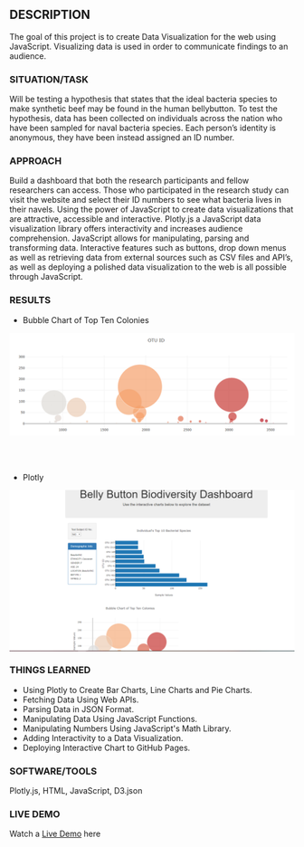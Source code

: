 ## DESCRIPTION
The goal of this project is to create Data Visualization for the web using JavaScript. 
Visualizing data is used in order to communicate findings to an audience. 

### SITUATION/TASK
Will be testing a hypothesis that states that the ideal bacteria species to make synthetic beef may be found in the human bellybutton.
To test the hypothesis, data has been collected on individuals across the nation who have been sampled for naval bacteria species.
Each person’s identity is anonymous, they have been instead assigned an ID number. 

### APPROACH
Build a dashboard that both the research participants and fellow researchers can access. Those who participated in the research study can visit the website and select their ID numbers to see what bacteria lives in their navels. Using the power of JavaScript to create data visualizations that are attractive, accessible and interactive. Plotly.js a JavaScript data visualization library offers interactivity 
and increases audience comprehension. JavaScript allows for manipulating, parsing and transforming data. 
Interactive features such as buttons, drop down menus as well as retrieving data from external sources such as CSV files and API’s, 
as well as deploying a polished data visualization to the web is all possible through JavaScript.

### RESULTS

* Bubble Chart of Top Ten Colonies

<img align="center" width="800" src="/pic/bubble.png"><br/><br/><br/><br/>

* Plotly 

<img align="center" width="800" src="/pic/Plotly_Dashboard.png"><br/>

### THINGS LEARNED
* Using Plotly to Create Bar Charts, Line Charts and Pie Charts.
* Fetching Data Using Web APIs.
* Parsing Data in JSON Format.
* Manipulating Data Using JavaScript Functions.
* Manipulating Numbers Using JavaScript's Math Library.
* Adding Interactivity to a Data Visualization.
* Deploying Interactive Chart to GitHub Pages.

### SOFTWARE/TOOLS
Plotly.js, HTML, JavaScript, D3.json

### LIVE DEMO
Watch a [Live Demo]("https://aodoming.github.io/Bellybutton_Biodiversity_deploy/") here
